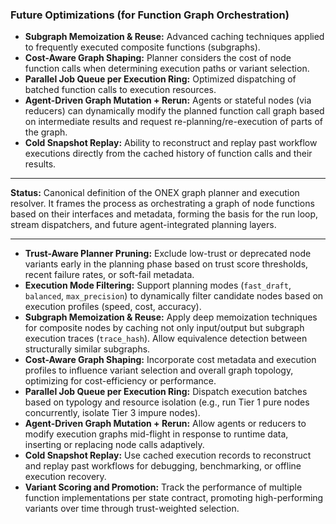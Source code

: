 ### Future Optimizations (for Function Graph Orchestration)

* **Subgraph Memoization & Reuse:** Advanced caching techniques applied to frequently executed composite functions (subgraphs).
* **Cost-Aware Graph Shaping:** Planner considers the cost of node function calls when determining execution paths or variant selection.
* **Parallel Job Queue per Execution Ring:** Optimized dispatching of batched function calls to execution resources.
* **Agent-Driven Graph Mutation + Rerun:** Agents or stateful nodes (via reducers) can dynamically modify the planned function call graph based on intermediate results and request re-planning/re-execution of parts of the graph.
* **Cold Snapshot Replay:** Ability to reconstruct and replay past workflow executions directly from the cached history of function calls and their results.

---

**Status:** Canonical definition of the ONEX graph planner and execution resolver. It frames the process as orchestrating a graph of node functions based on their interfaces and metadata, forming the basis for the run loop, stream dispatchers, and future agent-integrated planning layers.

--- 
* **Trust-Aware Planner Pruning:** Exclude low-trust or deprecated node variants early in the planning phase based on trust score thresholds, recent failure rates, or soft-fail metadata.
* **Execution Mode Filtering:** Support planning modes (`fast_draft`, `balanced`, `max_precision`) to dynamically filter candidate nodes based on execution profiles (speed, cost, accuracy).
* **Subgraph Memoization & Reuse:** Apply deep memoization techniques for composite nodes by caching not only input/output but subgraph execution traces (`trace_hash`). Allow equivalence detection between structurally similar subgraphs.
* **Cost-Aware Graph Shaping:** Incorporate cost metadata and execution profiles to influence variant selection and overall graph topology, optimizing for cost-efficiency or performance.
* **Parallel Job Queue per Execution Ring:** Dispatch execution batches based on typology and resource isolation (e.g., run Tier 1 pure nodes concurrently, isolate Tier 3 impure nodes).
* **Agent-Driven Graph Mutation + Rerun:** Allow agents or reducers to modify execution graphs mid-flight in response to runtime data, inserting or replacing node calls adaptively.
* **Cold Snapshot Replay:** Use cached execution records to reconstruct and replay past workflows for debugging, benchmarking, or offline execution recovery.
* **Variant Scoring and Promotion:** Track the performance of multiple function implementations per state contract, promoting high-performing variants over time through trust-weighted selection.